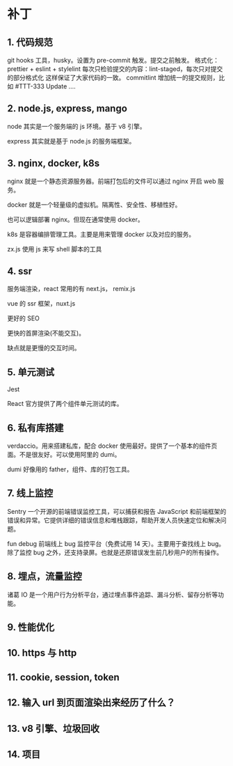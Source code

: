<!--
 * Author  rhys.zhao
 * Date  2023-08-30 19:26:37
 * LastEditors  rhys.zhao
 * LastEditTime  2023-08-30 20:01:52
 * Description
-->

# 补丁

## 1. 代码规范

git hooks 工具，husky。设置为 pre-commit 触发。提交之前触发。
格式化：prettier + eslint + stylelint
每次只检验提交的内容：lint-staged，每次只对提交的部分格式化
这样保证了大家代码的一致。
commitlint 增加统一的提交规则，比如 #TTT-333 Update ....

## 2. node.js, express, mango

node 其实是一个服务端的 js 环境。基于 v8 引擎。

express 其实就是基于 node.js 的服务端框架。

## 3. nginx, docker, k8s

nginx 就是一个静态资源服务器。前端打包后的文件可以通过 nginx 开启 web 服务。

docker 就是一个轻量级的虚拟机。隔离性、安全性、移植性好。

也可以逻辑部署 nginx。但现在通常使用 docker。

k8s 是容器编排管理工具。主要是用来管理 docker 以及对应的服务。

zx.js 使用 js 来写 shell 脚本的工具

## 4. ssr

服务端渲染，react 常用的有 next.js， remix.js

vue 的 ssr 框架，nuxt.js

更好的 SEO

更快的首屏渲染(不能交互)。

缺点就是更慢的交互时间。

## 5. 单元测试

Jest

React 官方提供了两个组件单元测试的库。

## 6. 私有库搭建

verdaccio。用来搭建私库，配合 docker 使用最好。提供了一个基本的组件页面。不是很友好。可以使用阿里的 dumi。

dumi 好像用的 father，组件、库的打包工具。

## 7. 线上监控

Sentry
一个开源的前端错误监控工具，可以捕获和报告 JavaScript 和前端框架的错误和异常。它提供详细的错误信息和堆栈跟踪，帮助开发人员快速定位和解决问题。

fun debug
前端线上 bug 监控平台（免费试用 14 天）。主要用于查找线上 bug。除了监控 bug 之外，还支持录屏。也就是还原错误发生前几秒用户的所有操作。

## 8. 埋点，流量监控

诸葛 IO
是一个用户行为分析平台，通过埋点事件追踪、漏斗分析、留存分析等功能。

## 9. 性能优化

## 10. https 与 http

## 11. cookie, session, token

## 12. 输入 url 到页面渲染出来经历了什么？

## 13. v8 引擎、垃圾回收

## 14. 项目
